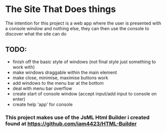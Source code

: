 # The Site That Does things
The intention for this project is a web app where the user is presented with a console window and nothing else, they can then use the console to discover what the site can do

## TODO:
 - finish off the basic style of windows (not final style just something to work with)
 - make windows draggable within the main element
 - make close, minimise, maximise buttons work
 - add windows to the menu bar at the bottom
 - deal with menu bar overflow
 - create start of console window (accept input/add input to console on enter)
 - create help 'app' for console
 
 ### This project makes use of the JsML Html Builder i created found at https://github.com/iam4423/HTML-Builder